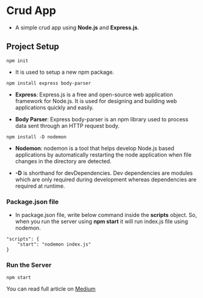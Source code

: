 # Crud App

- A simple crud app using **Node.js** and **Express.js**.

## Project Setup

```
npm init
```

- It is used to setup a new npm package.

```
npm install express body-parser
```

- **Express**: Express.js is a free and open-source web application framework for Node.js. It is used for designing and building web applications quickly and easily.

- **Body Parser**: Express body-parser is an npm library used to process data sent through an HTTP request body.

```
npm install -D nodemon
```

- **Nodemon**: nodemon is a tool that helps develop Node.js based applications by automatically restarting the node application when file changes in the directory are detected.

- **-D** is shorthand for devDependencies. Dev dependencies are modules which are only required during development whereas dependencies are required at runtime.

### Package.json file

- In package.json file, write below command inside the **scripts** object. So, when you run the server using **npm start** it will run index.js file using nodemon.

```
"scripts": {
    "start": "nodemon index.js"
}
```

### Run the Server

```
npm start
```

You can read full article on [Medium](https://medium.com/@jenilgajjar/crud-operation-using-node-js-and-express-js-a0d63a2216aa)
